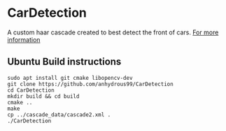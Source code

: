 # CarDetection

A custom haar cascade created to best detect the front of cars. [For more information](https://themadphysicist.com/vehicle-detection-w-opencv-haar-cascades/)

## Ubuntu Build instructions
```
sudo apt install git cmake libopencv-dev
git clone https://github.com/anhydrous99/CarDetection
cd CarDetection
mkdir build && cd build
cmake ..
make
cp ../cascade_data/cascade2.xml .
./CarDetection
```
